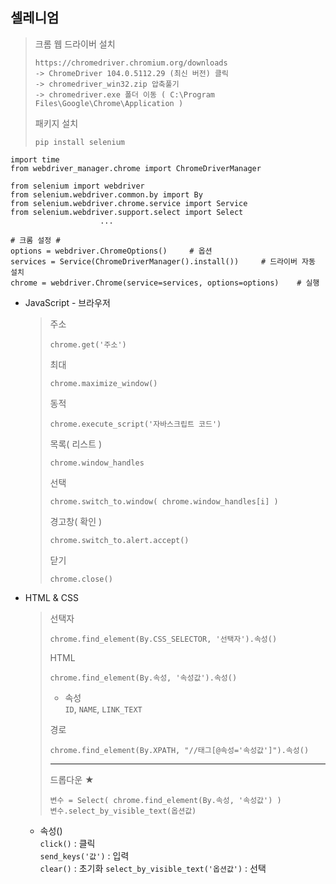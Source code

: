 ## 셀레니엄
>크롬 웹 드라이버 설치
>```angular2html
>https://chromedriver.chromium.org/downloads
>-> ChromeDriver 104.0.5112.29 (최신 버전) 클릭
>-> chromedriver_win32.zip 압축풀기
>-> chromedriver.exe 폴더 이동 ( C:\Program Files\Google\Chrome\Application )
>```
>패키지 설치
>```
>pip install selenium
>```

```
import time
from webdriver_manager.chrome import ChromeDriverManager

from selenium import webdriver
from selenium.webdriver.common.by import By
from selenium.webdriver.chrome.service import Service
from selenium.webdriver.support.select import Select
                    ...

# 크롬 설정 #
options = webdriver.ChromeOptions()     # 옵션
services = Service(ChromeDriverManager().install())     # 드라이버 자동 설치
chrome = webdriver.Chrome(service=services, options=options)    # 실행
```

+ JavaScript - 브라우저
    >주소
    >```
    >chrome.get('주소')      
    >```
    >최대
    >```
    >chrome.maximize_window()
    >```
    >동적
    >```
    >chrome.execute_script('자바스크립트 코드')
    >```
    >목록( 리스트 )
    >```
    >chrome.window_handles
    >```
    >선택
    >```
    >chrome.switch_to.window( chrome.window_handles[i] )
    >```
    >경고창( 확인 )
    >```
    >chrome.switch_to.alert.accept()
    >```
    >닫기
    >```
    >chrome.close()
    >```

+ HTML & CSS
    >선택자
    >```
    >chrome.find_element(By.CSS_SELECTOR, '선택자').속성()
    >```
    >HTML
    >```
    >chrome.find_element(By.속성, '속성값').속성()
    >```
    > + 속성<br>
    ``ID``, ``NAME``, ``LINK_TEXT``<br>
    >
    >경로
    >```
    >chrome.find_element(By.XPATH, "//태그[@속성='속성값']").속성()
    >```
    >---
    >드롭다운 ★
    >```
    >변수 = Select( chrome.find_element(By.속성, '속성값') )
    >변수.select_by_visible_text(옵션값)
    >```
    >

  + 속성()<br>
    ``click()`` : 클릭<br>
    ``send_keys('값')`` : 입력<br>
    ``clear()`` : 초기화
    ``select_by_visible_text('옵션값')`` : 선택

